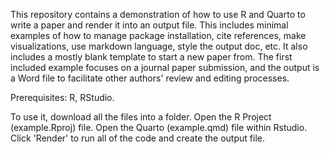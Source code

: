 This repository contains a demonstration of how to use R and Quarto to write a paper and render it into an output file. This includes minimal examples of how to manage package installation, cite references, make visualizations, use markdown language, style the output doc, etc. It also includes a mostly blank template to start a new paper from. The first included example focuses on a journal paper submission, and the output is a Word file to facilitate other authors' review and editing processes.

Prerequisites: R, RStudio.

To use it, download all the files into a folder. Open the R Project (example.Rproj) file. Open the Quarto (example.qmd) file within Rstudio. Click 'Render' to run all of the code and create the output file.
